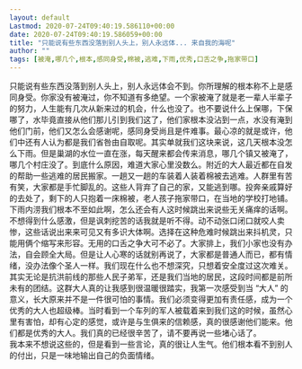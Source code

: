 ```yaml
---
layout: default
Lastmod: 2020-07-24T09:40:19.586110+00:00
date: 2020-07-24T09:40:19.586059+00:00
title: "只能说有些东西没落到别人头上，别人永远体... 来自我的海呢"
author: ""
tags: [被淹,哪几个,根本,感同身受,棉被,逃难,下雨,优秀,口舌之争,拖家带口]
---
```


只能说有些东西没落到别人头上，别人永远体会不到。你所理解的根本称不上是感同身受。你家没有被淹过，你不知道有多绝望。一个家被淹了就是老一辈人半辈子的努力，人生能有几次从新来过的机会，什么也没了。也不要说什么上保哪，下保哪了，水毕竟直接从他们那儿引到我们这了，他们家根本没沾到一点，水没有淹到他们门前，他们又怎么会感谢呢，感同身受尚且是件难事。最心凉的就是或许，他们中还有人认为都是我们省咎由自取呢。其实单就我们这块来说，这几天根本没怎么下雨。但是巢湖的水位一直在涨，每天醒来都会传来消息，哪几个镇又被淹了，哪几个村庄没了。到底什么原因，难道大家心里没数么。附近的大人最近都在自发的帮助一些逃难的居民搬家。一趟又一趟的车装着人装着棉被去逃难。人群里有苦有笑，大家都是手忙脚乱的。这些人背弃了自己的家，又能逃到哪。投奔亲戚算好的去处了，剩下的人只抱着一床棉被，老人孩子拖家带口，在当地的学校打地铺。下雨内涝我们根本不至如此啊，怎么还会有人这时候跳出来说些无关痛痒的话啊。不想得到什么感激，但是讽刺挖苦的话我就是听不得。动不动张口闭口就咬人卖惨，这些话说出来来可见又有多识大体啊。选择在这种危难时候跳出来抖机灵，只能用俩个缩写来形容。无用的口舌之争大可不必了。大家排上，我们小家也没有办法，自会顾全大局。但是让人心寒的话就别再说了，大家都是普通人而已，都有情绪，没办法像个圣人一样。我们现在什么也不想深究，只想着安全度过这次难关。其实无论是抗洪前线的那些人民子弟军，还是我们当地的居民，这段时间都是前所未有的团结。这群大人真的让我感到很温暖很踏实，我第一次感受到当 “大人” 的意义，长大原来并不是一件很可怕的事情。我们必须变得更加有责任感，成为一个优秀的大人也超级棒。当时看到一个车列的军人被载着来到我们这的时候，虽然心里有害怕，却有心定的感觉，或许是与生俱来的信赖感，真的很感谢他们能来。他们都是优秀的大人。我们真的已经很辛苦了，请不要再说一些堵心话了。  
我本来不想说这些的，但是看到一些言论，真的很让人生气。他们根本看不到别人的付出，只是一味地输出自己的负面情绪。

